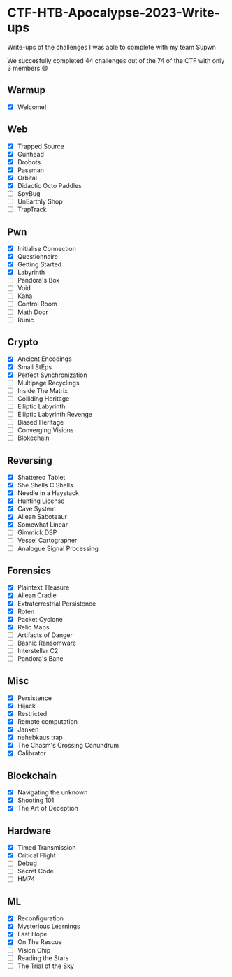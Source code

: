 # CTF-HTB-Apocalypse-2023-Write-ups
Write-ups of the challenges I was able to complete with my team Supwn

We succesfully completed 44 challenges out of the 74 of the CTF with only 3 members :smile:

## Warmup
- [x] Welcome!

## Web
- [x] Trapped Source
- [x] Gunhead
- [x] Drobots
- [x] Passman
- [x] Orbital
- [x] Didactic Octo Paddles
- [ ] SpyBug
- [ ] UnEarthly Shop
- [ ] TrapTrack

## Pwn
- [x] Initialise Connection
- [x] Questionnaire
- [x] Getting Started
- [x] Labyrinth
- [ ] Pandora's Box
- [ ] Void
- [ ] Kana
- [ ] Control Room
- [ ] Math Door
- [ ] Runic

## Crypto
- [x] Ancient Encodings
- [x] Small StEps
- [x] Perfect Synchronization
- [ ] Multipage Recyclings
- [ ] Inside The Matrix
- [ ] Colliding Heritage
- [ ] Elliptic Labyrinth
- [ ] Elliptic Labyrinth Revenge 
- [ ] Biased Heritage
- [ ] Converging Visions
- [ ] Blokechain

## Reversing
- [x] Shattered Tablet
- [x] She Shells C Shells
- [x] Needle in a Haystack
- [x] Hunting License
- [x] Cave System
- [x] Aliean Saboteaur
- [x] Somewhat Linear
- [ ] Gimmick DSP
- [ ] Vessel Cartographer
- [ ] Analogue Signal Processing

## Forensics
- [x] Plaintext Tleasure
- [x] Aliean Cradle
- [x] Extraterrestrial Persistence
- [x] Roten
- [x] Packet Cyclone
- [x] Relic Maps
- [ ] Artifacts of Danger
- [ ] Bashic Ransomware
- [ ] Interstellar C2
- [ ] Pandora's Bane

## Misc
- [x] Persistence
- [x] Hijack
- [x] Restricted
- [x] Remote computation
- [x] Janken
- [x] nehebkaus trap
- [x] The Chasm's Crossing Conundrum
- [x] Calibrator

## Blockchain
- [x] Navigating the unknown
- [x] Shooting 101
- [x] The Art of Deception

## Hardware
- [x] Timed Transmission
- [x] Critical Flight
- [ ] Debug
- [ ] Secret Code
- [ ] HM74

## ML
- [x] Reconfiguration
- [x] Mysterious Learnings
- [x] Last Hope
- [x] On The Rescue
- [ ] Vision Chip
- [ ] Reading the Stars
- [ ] The Trial of the Sky
